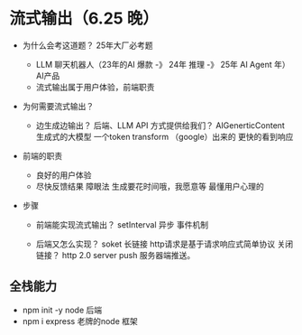 # 流式输出（6.25 晚）

- 为什么会考这道题？
  25年大厂必考题
  - LLM 聊天机器人（23年的AI 爆款 -》 24年 推理 -》 25年 AI Agent 年） AI产品
  - 流式输出属于用户体验，前端职责

- 为何需要流式输出？
  - 边生成边输出？
    后端、LLM API 方式提供给我们？
    AIGenerticContent 生成式的大模型 一个token transform （google）出来的
    更快的看到响应

- 前端的职责
  - 良好的用户体验
  - 尽快反馈结果
  障眼法 生成要花时间哦，我愿意等
  最懂用户心理的

- 步骤
  - 前端能实现流式输出？
    setInterval  异步 事件机制 

  - 后端又怎么实现？
    soket 长链接
    http请求是基于请求响应式简单协议 关闭链接？
    http 2.0 server push 服务器端推送。

## 全栈能力
- npm init -y  node 后端
- npm i express 老牌的node 框架